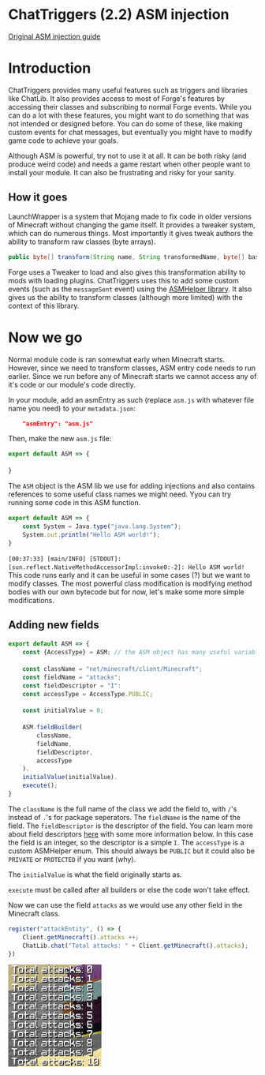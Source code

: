 # ChatTriggers (2.2) ASM injection
[Original ASM injection guide](https://github.com/ChatTriggers/ChatTriggers/wiki/ASM-Injection)

# Introduction

ChatTriggers provides many useful features such as triggers and libraries like ChatLib. It also provides access to most of Forge's features by accessing their classes and subscribing to normal Forge events.
While you can do a lot with these features, you might want to do something that was not intended or designed before. You can do some of these, like making custom events for chat messages, but eventually you might have to modify game code to achieve your goals.

Although ASM is powerful, try not to use it at all. It can be both risky (and produce weird code) and needs a game restart when other people want to install your module. It can also be frustrating and risky for your sanity.

## How it goes

LaunchWrapper is a system that Mojang made to fix code in older versions of Minecraft without changing the game itself. It provides a tweaker system, which can do numerous things. Most importantly it gives tweak authors the ability to transform raw classes (byte arrays).
```java
public byte[] transform(String name, String transformedName, byte[] basicClass);
```
Forge uses a Tweaker to load and also gives this transformation ability to mods with loading plugins. ChatTriggers uses this to add some custom events (such as the `messageSent` event) using the [ASMHelper library](https://github.com/ChatTriggers/ChatTriggers/wiki/ASM-Injection). It also gives us the ability to transform classes (although more limited) with the context of this library.

# Now we go

Normal module code is ran somewhat early when Minecraft starts. However, since we need to transform classes, ASM entry code needs to run earlier. Since we run before any of Minecraft starts we cannot access any of it's code or our module's code directly.

In your module, add an asmEntry as such (replace `asm.js` with whatever file name you need) to your `metadata.json`:
```json
    "asmEntry": "asm.js" 
```
Then, make the new `asm.js` file:
```js
export default ASM => {

}
```
The `ASM` object is the ASM lib we use for adding injections and also contains references to some useful class names we might need.
Yyou can try running some code in this ASM function.
```js
export default ASM => {
    const System = Java.type("java.lang.System");
    System.out.println("Hello ASM world!");
}
```
`
[00:37:33] [main/INFO] [STDOUT]: [sun.reflect.NativeMethodAccessorImpl:invoke0:-2]: Hello ASM world!
`
This code runs early and it can be useful in some cases (?) but we want to modify classes. The most powerful class modification is modifying method bodies with our own bytecode but for now, let's make some more simple modifications. 

## Adding new fields

```js
export default ASM => {
    const {AccessType} = ASM; // the ASM object has many useful variables and such

    const className = "net/minecraft/client/Minecraft";
    const fieldName = "attacks";
    const fieldDescriptor = "I":
    const accessType = AccessType.PUBLIC;

    const initialValue = 0;

    ASM.fieldBuilder(
        className,
        fieldName,
        fieldDescriptor,
        accessType
    ).
    initialValue(initialValue).
    execute();
}
```

The `className` is the full name of the class we add the field to, with `/`'s instead of `.`'s for package seperators.
The `fieldName` is the name of the field. 
The `fieldDescriptor` is the descriptor of the field. You can learn more about field descriptors [here](https://docs.oracle.com/javase/specs/jvms/se17/html/jvms-4.html#jvms-4.3.2) with some more information below. In this case the field is an integer, so the descriptor is a simple `I`.
The `accessType` is a custom ASMHelper enum. This should always be `PUBLIC` but it could also be `PRIVATE` or `PROTECTED` if you want (why).

The `initialValue` is what the field originally starts as.

`execute` must be called after all builders or else the code won't take effect.

Now we can use the field `attacks` as we would use any other field in the Minecraft class.
```js
register("attackEntity", () => {
    Client.getMinecraft().attacks ++;
    ChatLib.chat("Total attacks: " + Client.getMinecraft().attacks);	
})
```
![image](pictures/totalattacks.png)
